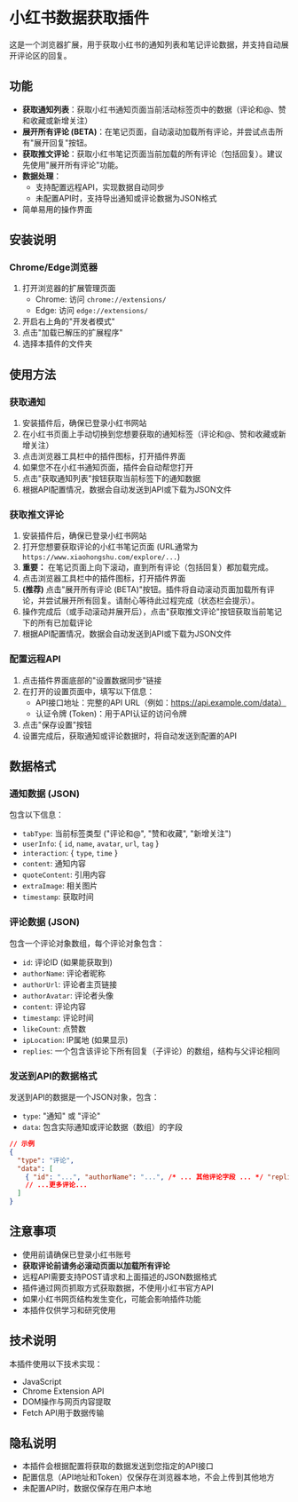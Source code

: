 # 小红书数据获取插件

这是一个浏览器扩展，用于获取小红书的通知列表和笔记评论数据，并支持自动展开评论区的回复。

## 功能

- **获取通知列表**：获取小红书通知页面当前活动标签页中的数据（评论和@、赞和收藏或新增关注）
- **展开所有评论 (BETA)**：在笔记页面，自动滚动加载所有评论，并尝试点击所有"展开回复"按钮。
- **获取推文评论**：获取小红书笔记页面当前加载的所有评论（包括回复）。建议先使用"展开所有评论"功能。
- **数据处理**：
    - 支持配置远程API，实现数据自动同步
    - 未配置API时，支持导出通知或评论数据为JSON格式
- 简单易用的操作界面

## 安装说明

### Chrome/Edge浏览器

1. 打开浏览器的扩展管理页面
   - Chrome: 访问 `chrome://extensions/`
   - Edge: 访问 `edge://extensions/`
2. 开启右上角的"开发者模式"
3. 点击"加载已解压的扩展程序"
4. 选择本插件的文件夹

## 使用方法

### 获取通知

1. 安装插件后，确保已登录小红书网站
2. 在小红书页面上手动切换到您想要获取的通知标签（评论和@、赞和收藏或新增关注）
3. 点击浏览器工具栏中的插件图标，打开插件界面
4. 如果您不在小红书通知页面，插件会自动帮您打开
5. 点击"获取通知列表"按钮获取当前标签下的通知数据
6. 根据API配置情况，数据会自动发送到API或下载为JSON文件

### 获取推文评论

1. 安装插件后，确保已登录小红书网站
2. 打开您想要获取评论的小红书笔记页面 (URL通常为 `https://www.xiaohongshu.com/explore/...`)
3. **重要：** 在笔记页面上向下滚动，直到所有评论（包括回复）都加载完成。
4. 点击浏览器工具栏中的插件图标，打开插件界面
5. **(推荐)** 点击"展开所有评论 (BETA)"按钮。插件将自动滚动页面加载所有评论，并尝试展开所有回复。请耐心等待此过程完成（状态栏会提示）。
6. 操作完成后（或手动滚动并展开后），点击"获取推文评论"按钮获取当前笔记下的所有已加载评论
7. 根据API配置情况，数据会自动发送到API或下载为JSON文件

### 配置远程API

1. 点击插件界面底部的"设置数据同步"链接
2. 在打开的设置页面中，填写以下信息：
   - API接口地址：完整的API URL（例如：https://api.example.com/data）
   - 认证令牌 (Token)：用于API认证的访问令牌
3. 点击"保存设置"按钮
4. 设置完成后，获取通知或评论数据时，将自动发送到配置的API

## 数据格式

### 通知数据 (JSON)

包含以下信息：
- `tabType`: 当前标签类型 ("评论和@", "赞和收藏", "新增关注")
- `userInfo`: { `id`, `name`, `avatar`, `url`, `tag` }
- `interaction`: { `type`, `time` }
- `content`: 通知内容
- `quoteContent`: 引用内容
- `extraImage`: 相关图片
- `timestamp`: 获取时间

### 评论数据 (JSON)

包含一个评论对象数组，每个评论对象包含：
- `id`: 评论ID (如果能获取到)
- `authorName`: 评论者昵称
- `authorUrl`: 评论者主页链接
- `authorAvatar`: 评论者头像
- `content`: 评论内容
- `timestamp`: 评论时间
- `likeCount`: 点赞数
- `ipLocation`: IP属地 (如果显示)
- `replies`: 一个包含该评论下所有回复（子评论）的数组，结构与父评论相同

### 发送到API的数据格式

发送到API的数据是一个JSON对象，包含：
- `type`: "通知" 或 "评论"
- `data`: 包含实际通知或评论数据（数组）的字段

```json
// 示例
{
  "type": "评论", 
  "data": [
    { "id": "...", "authorName": "...", /* ... 其他评论字段 ... */ "replies": [...] },
    // ...更多评论...
  ]
}
```

## 注意事项

- 使用前请确保已登录小红书账号
- **获取评论前请务必滚动页面以加载所有评论**
- 远程API需要支持POST请求和上面描述的JSON数据格式
- 插件通过网页抓取方式获取数据，不使用小红书官方API
- 如果小红书网页结构发生变化，可能会影响插件功能
- 本插件仅供学习和研究使用

## 技术说明

本插件使用以下技术实现：
- JavaScript
- Chrome Extension API
- DOM操作与网页内容提取
- Fetch API用于数据传输

## 隐私说明

- 本插件会根据配置将获取的数据发送到您指定的API接口
- 配置信息（API地址和Token）仅保存在浏览器本地，不会上传到其他地方
- 未配置API时，数据仅保存在用户本地 